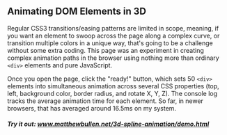 ## Animating DOM Elements in 3D

Regular CSS3 transitions/easing patterns are limited in scope, meaning, if you want an element to swoop across the page along a complex curve, or transition multiple colors in a unique way, that's going to be a challenge without some extra coding. This page was an experiment in creating complex animation paths in the browser using nothing more than ordinary `<div>` elements and pure JavaScript.

Once you open the page, click the "ready!" button, which sets 50 `<div>` elements into simultaneous animation across several CSS properties (top, left, background color, border radius, and rotate X, Y, Z). The console log tracks the average animation time for each element. So far, in newer browsers, that has averaged around 16.5ms on my system.

##### Try it out: www.matthewbullen.net/3d-spline-animation/demo.html
